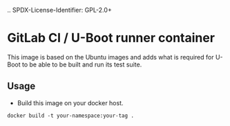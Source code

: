 .. SPDX-License-Identifier: GPL-2.0+

GitLab CI / U-Boot runner container
===================================

This image is based on the Ubuntu images and adds what is required for U-Boot
to be able to be built and run its test suite.

## Usage

- Build this image on your docker host.

```
docker build -t your-namespace:your-tag .
```
